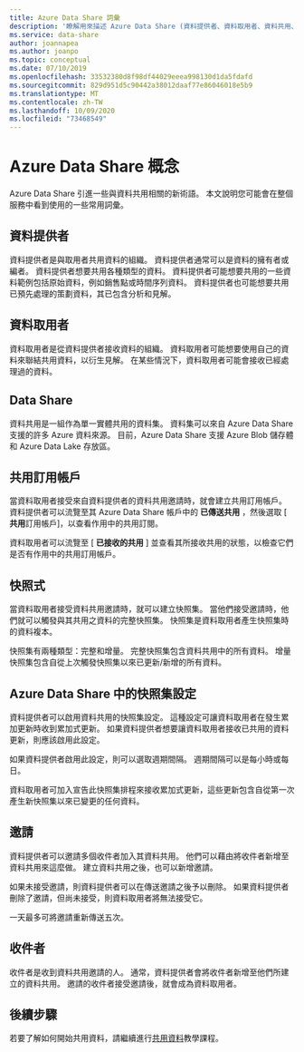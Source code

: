 ```yaml
---
title: Azure Data Share 詞彙
description: '瞭解用來描述 Azure Data Share (資料提供者、資料取用者、資料共用、共用訂用帳戶、快照集、邀請、收件者中所使用資源的常用詞彙。 ) '
ms.service: data-share
author: joannapea
ms.author: joanpo
ms.topic: conceptual
ms.date: 07/10/2019
ms.openlocfilehash: 33532380d8f98df44029eeea998130d1da5fdafd
ms.sourcegitcommit: 829d951d5c90442a38012daaf77e86046018e5b9
ms.translationtype: MT
ms.contentlocale: zh-TW
ms.lasthandoff: 10/09/2020
ms.locfileid: "73468549"
---
```

# <a name="azure-data-share-concepts"></a>Azure Data Share 概念 

Azure Data Share 引進一些與資料共用相關的新術語。 本文說明您可能會在整個服務中看到使用的一些常用詞彙。 

## <a name="data-provider"></a>資料提供者

資料提供者是與取用者共用資料的組織。 資料提供者通常可以是資料的擁有者或編者。 資料提供者想要共用各種類型的資料。 資料提供者可能想要共用的一些資料範例包括原始資料，例如銷售點或時間序列資料。 資料提供者也可能想要共用已預先處理的策劃資料，其已包含分析和見解。 

## <a name="data-consumer"></a>資料取用者 

資料取用者是從資料提供者接收資料的組織。 資料取用者可能想要使用自己的資料來聯結共用資料，以衍生見解。 在某些情況下，資料取用者可能會接收已經處理過的資料。 

## <a name="data-share"></a>Data Share

資料共用是一組作為單一實體共用的資料集。 資料集可以來自 Azure Data Share 支援的許多 Azure 資料來源。 目前，Azure Data Share 支援 Azure Blob 儲存體和 Azure Data Lake 存放區。 

## <a name="share-subscription"></a>共用訂用帳戶 

當資料取用者接受來自資料提供者的資料共用邀請時，就會建立共用訂用帳戶。 資料提供者可以流覽至其 Azure Data Share 帳戶中的 **已傳送共用** ，然後選取 [ **共用**訂用帳戶]，以查看作用中的共用訂閱。

資料取用者可以流覽至 [ **已接收的共用** ] 並查看其所接收共用的狀態，以檢查它們是否有作用中的共用訂用帳戶。 

## <a name="snapshot"></a>快照式

當資料取用者接受資料共用邀請時，就可以建立快照集。 當他們接受邀請時，他們就可以觸發與其共用之資料的完整快照集。 快照集是資料取用者產生快照集時的資料複本。 

快照集有兩種類型：完整和增量。 完整快照集包含資料共用中的所有資料。 增量快照集包含自從上次觸發快照集以來已更新/新增的所有資料。 

## <a name="snapshot-settings-in-azure-data-share"></a>Azure Data Share 中的快照集設定
 
資料提供者可以啟用資料共用的快照集設定。 這種設定可讓資料取用者在發生累加更新時收到累加式更新。 如果資料提供者想要讓資料取用者接收已共用的資料更新，則應該啟用此設定。 

如果資料提供者啟用此設定，則可以選取週期間隔。 週期間隔可以是每小時或每日。 

資料取用者可加入宣告此快照集排程來接收累加式更新，這些更新包含自從第一次產生新快照集以來已變更的任何資料。 

## <a name="invitation"></a>邀請

資料提供者可以邀請多個收件者加入其資料共用。 他們可以藉由將收件者新增至資料共用來這麼做。 建立資料共用之後，也可以新增邀請。 

如果未接受邀請，則資料提供者可以在傳送邀請之後予以刪除。 如果資料提供者刪除了邀請，但尚未接受，則資料取用者將無法接受它。 

一天最多可將邀請重新傳送五次。 

## <a name="recipient"></a>收件者

收件者是收到資料共用邀請的人。 通常，資料提供者會將收件者新增至他們所建立的資料共用。 邀請的收件者接受邀請後，就會成為資料取用者。  

## <a name="next-steps"></a>後續步驟

若要了解如何開始共用資料，請繼續進行[共用資料](share-your-data.md)教學課程。
